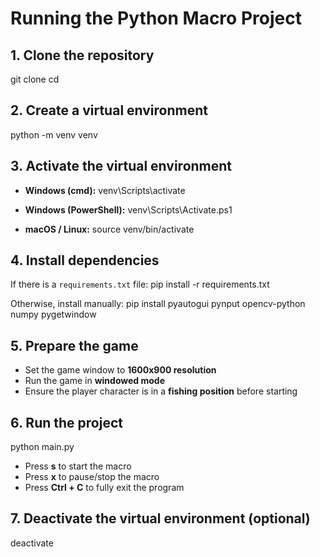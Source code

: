# Running the Python Macro Project

## 1. Clone the repository
git clone <your-repo-url>
cd <repo-directory>

## 2. Create a virtual environment
python -m venv venv

## 3. Activate the virtual environment

- **Windows (cmd):**
venv\Scripts\activate

- **Windows (PowerShell):**
venv\Scripts\Activate.ps1

- **macOS / Linux:**
source venv/bin/activate

## 4. Install dependencies
If there is a `requirements.txt` file:
pip install -r requirements.txt

Otherwise, install manually:
pip install pyautogui pynput opencv-python numpy pygetwindow

## 5. Prepare the game
- Set the game window to **1600x900 resolution**
- Run the game in **windowed mode**
- Ensure the player character is in a **fishing position** before starting

## 6. Run the project
python main.py

- Press **s** to start the macro
- Press **x** to pause/stop the macro
- Press **Ctrl + C** to fully exit the program

## 7. Deactivate the virtual environment (optional)
deactivate
